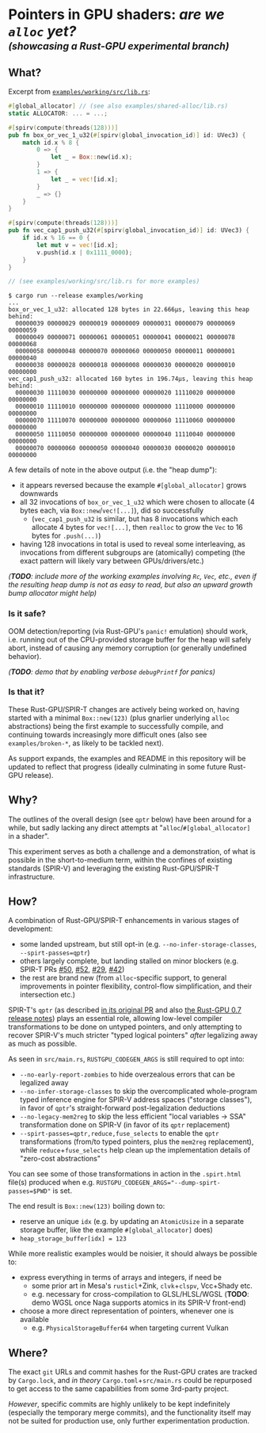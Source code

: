 # Pointers in GPU shaders: _are we `alloc` yet?_<br><sup><sub>_(showcasing a Rust-GPU experimental branch)_</sub></sup>

## What?

Excerpt from [`examples/working/src/lib.rs`](examples/working/src/lib.rs):
```rust
#[global_allocator] // (see also examples/shared-alloc/lib.rs)
static ALLOCATOR: ... = ...;

#[spirv(compute(threads(128)))]
pub fn box_or_vec_1_u32(#[spirv(global_invocation_id)] id: UVec3) {
    match id.x % 8 {
        0 => {
            let _ = Box::new(id.x);
        }
        1 => {
            let _ = vec![id.x];
        }
        _ => {}
    }
}

#[spirv(compute(threads(128)))]
pub fn vec_cap1_push_u32(#[spirv(global_invocation_id)] id: UVec3) {
    if id.x % 16 == 0 {
        let mut v = vec![id.x];
        v.push(id.x | 0x1111_0000);
    }
}

// (see examples/working/src/lib.rs for more examples)
```
```console
$ cargo run --release examples/working
...
box_or_vec_1_u32: allocated 128 bytes in 22.666µs, leaving this heap behind:
  00000039 00000029 00000019 00000009 00000031 00000079 00000069 00000059
  00000049 00000071 00000061 00000051 00000041 00000021 00000078 00000068
  00000058 00000048 00000070 00000060 00000050 00000011 00000001 00000040
  00000038 00000028 00000018 00000008 00000030 00000020 00000010 00000000
vec_cap1_push_u32: allocated 160 bytes in 196.74µs, leaving this heap behind:
  00000030 11110030 00000000 00000000 00000020 11110020 00000000 00000000
  00000010 11110010 00000000 00000000 00000000 11110000 00000000 00000000
  00000070 11110070 00000000 00000000 00000060 11110060 00000000 00000000
  00000050 11110050 00000000 00000000 00000040 11110040 00000000 00000000
  00000070 00000060 00000050 00000040 00000030 00000020 00000010 00000000
```
A few details of note in the above output (i.e. the "heap dump"):
- it appears reversed because the example `#[global_allocator]` grows downwards
- all 32 invocations of `box_or_vec_1_u32` which were chosen to allocate
  (4 bytes each, via `Box::new`/`vec![...]`), did so successfully
  - (`vec_cap1_push_u32` is similar, but has 8 invocations which each allocate 4 bytes for `vec![...]`, then `realloc` to grow the `Vec` to 16 bytes for `.push(...)`)
- having 128 invocations in total is used to reveal some interleaving,
  as invocations from different subgroups are (atomically) competing
  (the exact pattern will likely vary between GPUs/drivers/etc.)

_(**TODO**: include more of the working examples involving `Rc`, `Vec`, etc.,
even if the resulting heap dump is not as easy to read,
but also an upward growth bump allocator might help)_

### Is it safe?

OOM detection/reporting (via Rust-GPU's `panic!` emulation) should work,
i.e. running out of the CPU-provided storage buffer for the heap will safely abort,
instead of causing any memory corruption (or generally undefined behavior).

_(**TODO**: demo that by enabling verbose `debugPrintf` for panics)_

### Is that it?

These Rust-GPU/SPIR-T changes are actively being worked on, having started with
a minimal `Box::new(123)` (plus gnarlier underlying `alloc` abstractions) being
the first example to successfully compile, and continuing towards increasingly
more difficult ones (also see `examples/broken-*`, as likely to be tackled next).

As support expands, the examples and README in this repository will be updated
to reflect that progress (ideally culminating in some future Rust-GPU release).

## Why?

The outlines of the overall design (see `qptr` below) have been around for a while,
but sadly lacking any direct attempts at "`alloc`/`#[global_allocator]` in a shader".

This experiment serves as both a challenge and a demonstration, of what is possible
in the short-to-medium term, within the confines of existing standards (SPIR-V) and
leveraging the existing Rust-GPU/SPIR-T infrastructure.

## How?

A combination of Rust-GPU/SPIR-T enhancements in various stages of development:
- some landed upstream, but still opt-in (e.g. `--no-infer-storage-classes`, `--spirt-passes=qptr`)
- others largely complete, but landing stalled on minor blockers (e.g. SPIR-T PRs [#50](https://github.com/EmbarkStudios/spirt/pull/50), [#52](https://github.com/EmbarkStudios/spirt/pull/52), [#29](https://github.com/EmbarkStudios/spirt/pull/29), [#42](https://github.com/EmbarkStudios/spirt/pull/42))
- the rest are brand new (from `alloc`-specific support, to general improvements
  in pointer flexibility, control-flow simplification, and their intersection etc.)

SPIR-T's `qptr` (as described [in its original PR](https://github.com/EmbarkStudios/spirt/pull/24)
and also [the Rust-GPU 0.7 release notes](https://github.com/EmbarkStudios/rust-gpu/releases/tag/v0.7.0))
plays an essential role, allowing low-level compiler transformations to be done
on untyped pointers, and only attempting to recover SPIR-V's much stricter
"typed logical pointers" _after_ legalizing away as much as possible.

As seen in `src/main.rs`, `RUSTGPU_CODEGEN_ARGS` is still required to opt into:
- `--no-early-report-zombies` to hide overzealous errors that can be legalized away
- `--no-infer-storage-classes` to skip the overcomplicated whole-program typed
  inference engine for SPIR-V address spaces ("storage classes"), in favor of
  `qptr`'s straight-forward post-legalization deductions
- `--no-legacy-mem2reg` to skip the less efficient "local variables -> SSA"
  transformation done on SPIR-V (in favor of its `qptr` replacement)
- `--spirt-passes=qptr,reduce,fuse_selects` to enable the `qptr` transformations
  (from/to typed pointers, plus the `mem2reg` replacement), while `reduce`+`fuse_selects`
  help clean up the implementation details of "zero-cost abstractions"

You can see some of those transformations in action in the `.spirt.html` file(s)
produced when e.g. `RUSTGPU_CODEGEN_ARGS="--dump-spirt-passes=$PWD"` is set.

The end result is `Box::new(123)` boiling down to:
- reserve an unique `idx` (e.g. by updating an `AtomicUsize` in a separate
  storage buffer, like the example `#[global_allocator]` does)
- `heap_storage_buffer[idx] = 123`

While more realistic examples would be noisier, it should always be possible to:
- express everything in terms of arrays and integers, if need be
  - some prior art in Mesa's `rusticl`+Zink, `clvk`+`clspv`, Vcc+Shady etc.
  - e.g. necessary for cross-compilation to GLSL/HLSL/WGSL
    (**TODO**: demo WGSL once Naga supports atomics in its SPIR-V front-end)
- choose a more direct representation of pointers, whenever one is available
  - e.g. `PhysicalStorageBuffer64` when targeting current Vulkan

## Where?

The exact `git` URLs and commit hashes for the Rust-GPU crates are tracked by
`Cargo.lock`, and _in theory_ `Cargo.toml`+`src/main.rs` could be repurposed
to get access to the same capabilities from some 3rd-party project.

_However_, specific commits are highly unlikely to be kept indefinitely
(especially the temporary merge commits), and the functionality itself may not
be suited for production use, only further experimentation production.
